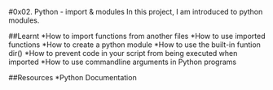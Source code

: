 #0x02. Python - import & modules
In this project, I am introduced to python modules.

##Learnt
*How to import functions from another files
*How to use imported functions
*How to create a python module
*How to use the built-in funtion dir()
*How to prevent code in your script from being executed when imported
*How to use commandline arguments in Python programs

##Resources
*Python Documentation
